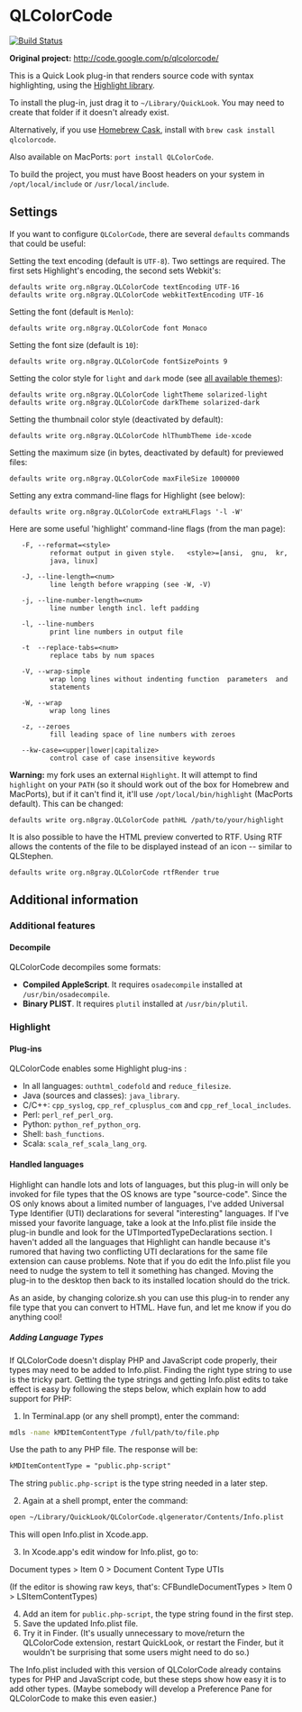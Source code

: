 # QLColorCode

[![Build Status](https://travis-ci.org/anthonygelibert/QLColorCode.svg?branch=master)](https://travis-ci.org/anthonygelibert/QLColorCode)

**Original project:** <http://code.google.com/p/qlcolorcode/>

This is a Quick Look plug-in that renders source code with syntax highlighting,
using the [Highlight library](http://www.andre-simon.de).

To install the plug-in, just drag it to `~/Library/QuickLook`.
You may need to create that folder if it doesn't already exist.

Alternatively, if you use [Homebrew Cask](https://github.com/caskroom/homebrew-cask),
install with `brew cask install qlcolorcode`.

Also available on MacPorts: `port install QLColorCode`.

To build the project, you must have Boost headers on your system in
`/opt/local/include` or `/usr/local/include`.

## Settings

If you want to configure `QLColorCode`, there are several `defaults` commands that could be useful:

Setting the text encoding (default is `UTF-8`). Two settings are required. The first sets Highlight's encoding, the second sets Webkit's:

    defaults write org.n8gray.QLColorCode textEncoding UTF-16
    defaults write org.n8gray.QLColorCode webkitTextEncoding UTF-16

Setting the font (default is `Menlo`):

    defaults write org.n8gray.QLColorCode font Monaco

Setting the font size (default is `10`):

    defaults write org.n8gray.QLColorCode fontSizePoints 9

Setting the color style for `light` and `dark` mode (see [all available themes](http://www.andre-simon.de/doku/highlight/theme-samples.php)):

    defaults write org.n8gray.QLColorCode lightTheme solarized-light
    defaults write org.n8gray.QLColorCode darkTheme solarized-dark

Setting the thumbnail color style (deactivated by default):

    defaults write org.n8gray.QLColorCode hlThumbTheme ide-xcode

Setting the maximum size (in bytes, deactivated by default) for previewed files:

    defaults write org.n8gray.QLColorCode maxFileSize 1000000

Setting any extra command-line flags for Highlight (see below):

    defaults write org.n8gray.QLColorCode extraHLFlags '-l -W'

Here are some useful 'highlight' command-line flags (from the man page):

       -F, --reformat=<style>
              reformat output in given style.   <style>=[ansi,  gnu,  kr,
              java, linux]

       -J, --line-length=<num>
              line length before wrapping (see -W, -V)

       -j, --line-number-length=<num>
              line number length incl. left padding

       -l, --line-numbers
              print line numbers in output file

       -t  --replace-tabs=<num>
              replace tabs by num spaces

       -V, --wrap-simple
              wrap long lines without indenting function  parameters  and
              statements

       -W, --wrap
              wrap long lines

       -z, --zeroes
              fill leading space of line numbers with zeroes

       --kw-case=<upper|lower|capitalize>
              control case of case insensitive keywords

**Warning:** my fork uses an external `Highlight`. It will attempt to find `highlight` on your `PATH` (so it should work out of the box for Homebrew and MacPorts), but if it can't find it, it'll use `/opt/local/bin/highlight` (MacPorts default). This can be changed:

    defaults write org.n8gray.QLColorCode pathHL /path/to/your/highlight

It is also possible to have the HTML preview converted to RTF. Using RTF
allows the contents of the file to be displayed instead of an icon -- similar
to QLStephen.

    defaults write org.n8gray.QLColorCode rtfRender true

## Additional information

### Additional features

#### Decompile

QLColorCode decompiles some formats:

- **Compiled AppleScript**. It requires `osadecompile` installed at `/usr/bin/osadecompile`.
- **Binary PLIST**. It requires `plutil` installed at `/usr/bin/plutil`.

### Highlight

#### Plug-ins

QLColorCode enables some Highlight plug-ins :

- In all languages:  `outhtml_codefold` and `reduce_filesize`.
- Java (sources and classes): `java_library`.
- C/C++: `cpp_syslog`, `cpp_ref_cplusplus_com` and `cpp_ref_local_includes`.
- Perl: `perl_ref_perl_org`.
- Python: `python_ref_python_org`.
- Shell: `bash_functions`.
- Scala: `scala_ref_scala_lang_org`.

#### Handled languages

Highlight can handle lots and lots of languages, but this plug-in will only be
invoked for file types that the OS knows are type "source-code". Since the OS
only knows about a limited number of languages, I've added Universal Type
Identifier (UTI) declarations for several "interesting" languages. If I've
missed your favorite language, take a look at the Info.plist file inside the
plug-in bundle and look for the UTImportedTypeDeclarations section. I
haven't added all the languages that Highlight can handle because it's rumored
that having two conflicting UTI declarations for the same file extension can
cause problems. Note that if you do edit the Info.plist file you need to
nudge the system to tell it something has changed. Moving the plug-in to the
desktop then back to its installed location should do the trick.

As an aside, by changing colorize.sh you can use this plug-in to render any file
type that you can convert to HTML. Have fun, and let me know if you do anything
cool!

##### Adding Language Types

If QLColorCode doesn't display PHP and JavaScript code properly, their types may
need to be added to Info.plist. Finding the right type string to use is the
tricky part. Getting the type strings and getting Info.plist edits to take effect
is easy by following the steps below, which explain how to add support for PHP:

1. In Terminal.app (or any shell prompt), enter the command:

  ``` bash
  mdls -name kMDItemContentType /full/path/to/file.php
  ```

  Use the path to any PHP file. The response will be:

  ``` txt
  kMDItemContentType = "public.php-script"
  ```

  The string `public.php-script` is the type string needed in a later step.

2. Again at a shell prompt, enter the command:

  ``` bash
  open ~/Library/QuickLook/QLColorCode.qlgenerator/Contents/Info.plist
  ```

  This will open Info.plist in Xcode.app.

3. In Xcode.app's edit window for Info.plist, go to:

  Document types > Item 0 > Document Content Type UTIs

  (If the editor is showing raw keys, that's:
  CFBundleDocumentTypes > Item 0 > LSItemContentTypes)

4. Add an item for `public.php-script`, the type string found in the first step.
5. Save the updated Info.plist file.
6. Try it in Finder. (It's usually unnecessary to move/return the QLColorCode extension, restart QuickLook, or restart the Finder, but it wouldn't be surprising that some users might need to do so.)

The Info.plist included with this version of QLColorCode already contains types
for PHP and JavaScript code, but these steps show how easy it is to add other
types. (Maybe somebody will develop a Preference Pane for QLColorCode to make
this even easier.)

